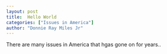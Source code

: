 ```yaml
---
layout: post
title:  Hello World
categories: ["Issues in America"]
author: "Donnie Ray Miles Jr"
---
```


There are many issues in America that hgas gone on for years..
